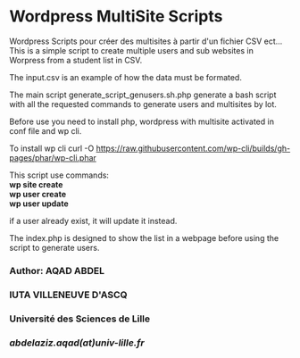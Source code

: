 # Wordpress MultiSite Scripts
Wordpress Scripts pour créer des multisites à partir d'un fichier CSV ect...
This is a simple script to create multiple users and sub websites in Worpress 
from a student list in CSV.


The input.csv is an example of how the data must be formated.

The main script generate_script_genusers.sh.php generate a bash script with all the requested commands
to generate users and multisites by lot.

Before use you need to install php, wordpress with multisite activated in conf file and wp cli.

To install wp cli
curl -O https://raw.githubusercontent.com/wp-cli/builds/gh-pages/phar/wp-cli.phar

This script use commands: </br>
<b>wp site create</b></br>
<b>wp user create</b></br>
<b>wp user update</b></br>

if a user already exist, it will update it instead. 

The index.php is designed to show the list in a webpage before using the script to generate users.


<h3> Author: AQAD ABDEL </h3>
<h3> IUTA VILLENEUVE D'ASCQ </h3>
<h3> Université des Sciences de Lille </h3>
<h3><i>abdelaziz.aqad(at)univ-lille.fr</i></h3>
